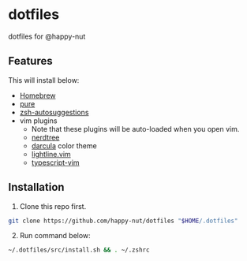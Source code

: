 # dotfiles

dotfiles for @happy-nut

## Features

This will install below:

- [Homebrew](https://brew.sh/)
- [pure](https://github.com/sindresorhus/pure)
- [zsh-autosuggestions](https://github.com/zsh-users/zsh-autosuggestions)
- vim plugins
  - Note that these plugins will be auto-loaded when you open vim.
  - [nerdtree](https://github.com/preservim/nerdtree)
  - [darcula](https://github.com/doums/darcula/) color theme
  - [lightline.vim](https://github.com/itchyny/lightline.vim)
  - [typescript-vim](https://github.com/leafgarland/typescript-vim)

## Installation

1. Clone this repo first.

```bash
git clone https://github.com/happy-nut/dotfiles "$HOME/.dotfiles"
```

2. Run command below:

```bash
~/.dotfiles/src/install.sh && . ~/.zshrc
```

